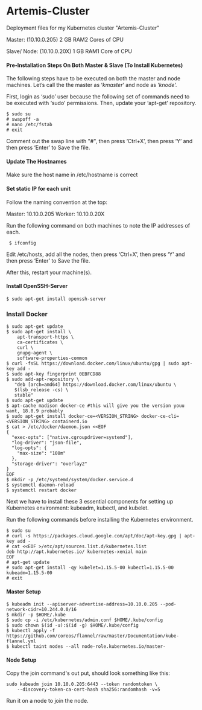 # Artemis-Cluster
Deployment files for my Kubernetes cluster "Artemis-Cluster"

Master: (10.10.0.205)
2 GB RAM2 Cores of CPU

Slave/ Node: (10.10.0.20X)
1 GB RAM1 Core of CPU

#### **Pre-Installation Steps On Both Master & Slave (To Install Kubernetes)**

The following steps have to be executed on both the master and node machines. Let’s call the the master as ‘_kmaster_‘ and node as ‘_knode_‘.

First, login as ‘sudo’ user because the following set of commands need to be executed with ‘sudo’ permissions. Then, update your ‘apt-get’ repository.

    $ sudo su
    # swapoff -a
    # nano /etc/fstab
    # exit

Comment out the swap line with "#", then press ‘Ctrl+X’, then press ‘Y’ and then press ‘Enter’ to Save the file.

#### **Update The Hostnames**

Make sure the host name in /etc/hostname is correct

#### **Set static IP for each unit**

Follow the naming convention at the top:

Master: 10.10.0.205
Worker: 10.10.0.20X

Run the following command on both machines to note the IP addresses of each.

     $ ifconfig

 Edit /etc/hosts, add all the nodes, then press ‘Ctrl+X’, then press ‘Y’ and then press ‘Enter’ to Save the file.

After this, restart your machine(s).

#### **Install OpenSSH-Server**
    $ sudo apt-get install openssh-server 

### **Install Docker**
    $ sudo apt-get update
    $ sudo apt-get install \
        apt-transport-https \
        ca-certificates \
        curl \
        gnupg-agent \
        software-properties-common
    $ curl -fsSL https://download.docker.com/linux/ubuntu/gpg | sudo apt-key add -
    $ sudo apt-key fingerprint 0EBFCD88
    $ sudo add-apt-repository \
       "deb [arch=amd64] https://download.docker.com/linux/ubuntu \
       $(lsb_release -cs) \
       stable"
    $ sudo apt-get update
    $ apt-cache madison docker-ce #this will give you the version youu want, 18.0.9 probably
    $ sudo apt-get install docker-ce=<VERSION_STRING> docker-ce-cli=<VERSION_STRING> containerd.io
    $ cat > /etc/docker/daemon.json <<EOF
    {
      "exec-opts": ["native.cgroupdriver=systemd"],
      "log-driver": "json-file",
      "log-opts": {
        "max-size": "100m"
      },
      "storage-driver": "overlay2"
    }
    EOF
    $ mkdir -p /etc/systemd/system/docker.service.d
    $ systemctl daemon-reload
    $ systemctl restart docker

Next we have to install these 3 essential components for setting up Kubernetes environment: kubeadm, kubectl, and kubelet.

Run the following commands before installing the Kubernetes environment.
	
	$ sudo su
    # curl -s https://packages.cloud.google.com/apt/doc/apt-key.gpg | apt-key add -
    # cat <<EOF >/etc/apt/sources.list.d/kubernetes.list
    deb http://apt.kubernetes.io/ kubernetes-xenial main
    EOF
    # apt-get update
    # sudo apt-get install -qy kubelet=1.15.5-00 kubectl=1.15.5-00 kubeadm=1.15.5-00
    # exit

#### **Master Setup**

    $ kubeadm init --apiserver-advertise-address=10.10.0.205 --pod-network-cidr=10.244.0.0/16
    $ mkdir -p $HOME/.kube
    $ sudo cp -i /etc/kubernetes/admin.conf $HOME/.kube/config
    $ sudo chown $(id -u):$(id -g) $HOME/.kube/config
    $ kubectl apply -f https://github.com/coreos/flannel/raw/master/Documentation/kube-flannel.yml
    $ kubectl taint nodes --all node-role.kubernetes.io/master-
    
#### **Node Setup**

Copy the join command's out put, should look something like this: 

    sudo kubeadm join 10.10.0.205:6443 --token randomtoken \
        --discovery-token-ca-cert-hash sha256:randomhash -v=5

Run it on a node to join the node.


